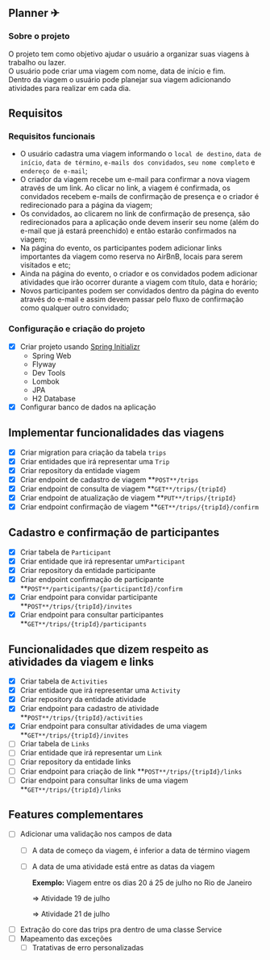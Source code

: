 ## Planner ✈
### Sobre o projeto
<p>O projeto tem como objetivo ajudar o usuário a organizar suas viagens à trabalho ou lazer.<br>
O usuário pode criar uma viagem com nome, data de início e fim.<br>
Dentro da viagem o usuário pode planejar sua viagem adicionando atividades para realizar em cada dia.</p>

## Requisitos
### Requisitos funcionais
-  O usuário cadastra uma viagem informando o ```local de destino```, ```data de início```, ```data de término```, ```e-mails dos convidados```, ```seu nome completo``` e ```endereço de e-mail```;
-  O criador da viagem recebe um e-mail para confirmar a nova viagem através de um link. Ao clicar no link, a viagem é confirmada, os convidados recebem e-mails de confirmação de presença e o criador é redirecionado para a página da viagem;
-  Os convidados, ao clicarem no link de confirmação de presença, são redirecionados para a aplicação onde devem inserir seu nome (além do e-mail que já estará preenchido) e então estarão confirmados na viagem;
-  Na página do evento, os participantes podem adicionar links importantes da viagem como reserva no AirBnB, locais para serem visitados e etc;
-  Ainda na página do evento, o criador e os convidados podem adicionar atividades que irão ocorrer durante a viagem com título, data e horário;
-  Novos participantes podem ser convidados dentro da página do evento através do e-mail e assim devem passar pelo fluxo de confirmação como qualquer outro convidado;

### Configuração e criação do projeto
- [x]  Criar projeto usando [Spring Initializr](https://start.spring.io/)
    - Spring Web
    - Flyway
    - Dev Tools
    - Lombok
    - JPA
    - H2 Database
- [x]  Configurar banco de dados na aplicação

## Implementar funcionalidades das viagens
- [X]  Criar migration para criação da tabela `trips`
- [X]  Criar entidades que irá representar uma `Trip`
- [X]  Criar repository da entidade viagem
- [X]  Criar endpoint de cadastro de viagem **`POST**/trips`
- [X]  Criar endpoint de consulta de viagem **`GET**/trips/{tripId}`
- [X]  Criar endpoint de atualização de viagem **`PUT**/trips/{tripId}`
- [X]  Criar endpoint confirmação de viagem **`GET**/trips/{tripId}/confirm`

## Cadastro e confirmação de participantes
- [X]  Criar tabela de `Participant`
- [X]  Criar entidade que irá representar um`Participant`
- [X]  Criar repository da entidade participante
- [X]  Criar endpoint confirmação de participante **`POST**/participants/{participantId}/confirm`
- [X]  Criar endpoint para convidar participante **`POST**/trips/{tripId}/invites`
- [X]  Criar endpoint para consultar participantes **`GET**/trips/{tripId}/participants`

## Funcionalidades que dizem respeito as atividades da viagem e links
- [X]  Criar tabela de `Activities`
- [X]  Criar entidade que irá representar uma `Activity`
- [X]  Criar repository da entidade atividade
- [X]  Criar endpoint para cadastro de atividade **`POST**/trips/{tripId}/activities`
- [X]  Criar endpoint para consultar atividades de uma viagem **`GET**/trips/{tripId}/invites`
- [ ]  Criar tabela de `Links`
- [ ]  Criar entidade que irá representar um `Link`
- [ ]  Criar repository da entidade links
- [ ]  Criar endpoint para criação de link **`POST**/trips/{tripId}/links`
- [ ]  Criar endpoint para consultar links de uma viagem **`GET**/trips/{tripId}/links`

## Features complementares
- [ ]  Adicionar uma validação nos campos de data
    - [ ]  A data de começo da viagem, é inferior a data de término viagem
    - [ ]  A data de uma atividade está entre as datas da viagem
        
        **Exemplo:**
        Viagem entre os dias 20 á 25 de julho no Rio de Janeiro
        
        ⇒ Atividade 19 de julho
        
        ⇒ Atividade 21 de julho
        
- [ ]  Extração do core das trips pra dentro de uma classe Service
- [ ]  Mapeamento das exceções
    - [ ]  Tratativas de erro personalizadas
